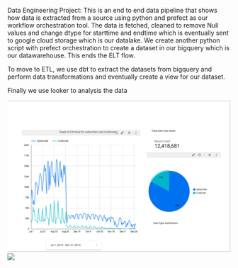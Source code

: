 Data Engineering Project:
This is an end to end data pipeline that shows how data is extracted from a source using python and prefect as our
workflow orchestration tool. 
The data is fetched, cleaned to remove Null values and change dtype for starttime and endtime which is eventually sent to google cloud storage which is our datalake.
We create another python script with prefect orchestration to create a dataset in our bigquery which is our datawarehouse.
This ends the ELT flow.

To move to ETL, we use dbt to extract the datasets from bigquery and perform data transformations and eventually create a view for our dataset.

Finally we use looker to analysis the data 

![](images/image.png)
![](images/image(1).png)






